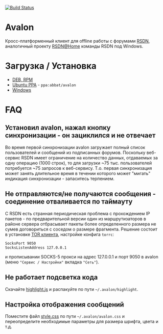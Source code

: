[![Build Status](https://travis-ci.org/abbat/avalon.svg?branch=master)](https://travis-ci.org/abbat/avalon)

# Avalon

Кросс-платформенный клиент для offline работы с форумами [RSDN](https://rsdn.org/projects/janus/article/article.xml), аналогичный проекту [RSDN@Home](https://rsdn.org/projects/janus/article/article.xml) команды RSDN под Windows.

# Загрузка / Установка

* [DEB, RPM](http://software.opensuse.org/download.html?project=home:antonbatenev:avalon&package=avalon3)
* [Ubuntu PPA](https://launchpad.net/~abbat/+archive/ubuntu/avalon) - `ppa:abbat/avalon`
* [Windows](https://yadi.sk/d/W9kZi-GLqTN7G)

# FAQ

## Установил avalon, нажал кнопку синхронизации - он зациклился и не отвечает

Во время первой синхронизации avalon загружает полный список пользователей и сообщений из подписанных форумов. Поскольку веб-сервис RSDN имеет ограничение на количество данных, отдаваемых за одну операцию (1000 строк), то для загрузки ~75 тыс. пользователей потребуется ~75 запросов к веб-сервису. Т.о. первая синхронизация может занять длительное время в течении которого может "мигать" индикация синхронизации - запаситесь терпением.

## Не отправляются/не получаются сообщения - соединение отваливается по таймауту

С RSDN есть странная периодическая проблема с прохождением IP пакетов - по предварительной версии один из маршрутизаторов в районе сервера отбрасывает пакеты более определенного размера не сумев договориться с соседом о размере фрагмента. Решение состоит в установке [TOR клиента](http://ru.wikipedia.org/wiki/TOR), настройке конфига `torrc`:

```
SocksPort 9050
SocksListenAddress 127.0.0.1
```

и прописывании SOCKS-5 прокси на адрес 127.0.0.1 и порт 9050 в avalon (меню `"Сервис / Настройки"` вкладка `"Сеть"`).

## Не работает подсветка кода

Скачайте [highlight.js](https://highlightjs.org) и распакуйте по пути `~/.avalon/highlight`.

## Настройка отображения сообщений

Поместите файл [style.css](https://github.com/abbat/avalon/blob/master/src/style.css) по пути `~/.avalon/avalon.css` и переопределите необходимые параметры для размера шрифта, цвета и т.д.
